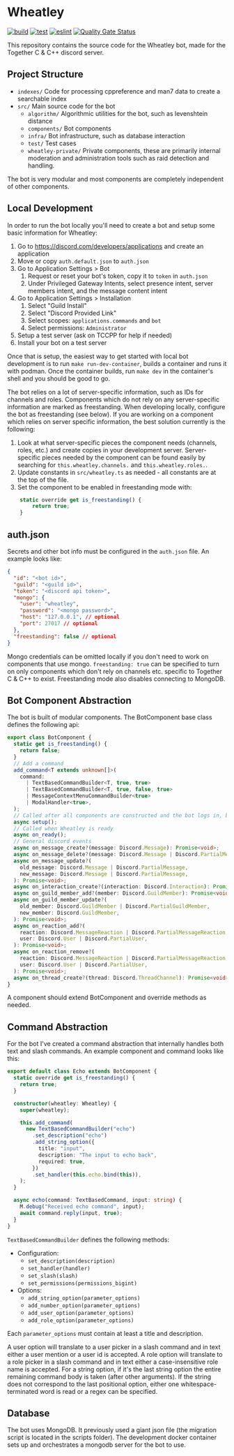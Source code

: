 # Wheatley

[![build](https://github.com/TCCPP/wheatley/actions/workflows/build.yml/badge.svg)](https://github.com/TCCPP/wheatley/actions/workflows/build.yml)
[![test](https://github.com/TCCPP/wheatley/actions/workflows/test.yml/badge.svg)](https://github.com/TCCPP/wheatley/actions/workflows/test.yml)
[![eslint](https://github.com/TCCPP/wheatley/actions/workflows/eslint.yml/badge.svg)](https://github.com/TCCPP/wheatley/actions/workflows/eslint.yml)
[![Quality Gate Status](https://sonarcloud.io/api/project_badges/measure?project=TCCPP_wheatley&metric=alert_status)](https://sonarcloud.io/summary/new_code?id=TCCPP_wheatley)

This repository contains the source code for the Wheatley bot, made for the Together C & C++ discord server.

## Project Structure

- `indexes/` Code for processing cppreference and man7 data to create a searchable index
- `src/` Main source code for the bot
  - `algorithm/` Algorithmic utilities for the bot, such as levenshtein distance
  - `components/` Bot components
  - `infra/` Bot infrastructure, such as database interaction
  - `test/` Test cases
  - `wheatley-private/` Private components, these are primarily internal moderation and administration tools such as
    raid detection and handling.

The bot is very modular and most components are completely independent of other components.

## Local Development

In order to run the bot locally you'll need to create a bot and setup some basic information for Wheatley:

1. Go to https://discord.com/developers/applications and create an application
2. Move or copy `auth.default.json` to `auth.json`
3. Go to Application Settings > Bot
   1. Request or reset your bot's token, copy it to `token` in `auth.json`
   2. Under Privileged Gateway Intents, select presence intent, server members intent, and the message content intent
4. Go to Application Settings > Installation
   1. Select "Guild Install"
   2. Select "Discord Provided Link"
   3. Select scopes: `applications.commands` and `bot`
   4. Select permissions: `Administrator`
5. Setup a test server (ask on TCCPP for help if needed)
6. Install your bot on a test server

Once that is setup, the easiest way to get started with local bot development is to run `make run-dev-container`, builds
a container and runs it with podman. Once the container builds, run `make dev` in the container's shell and you should
be good to go.

The bot relies on a lot of server-specific information, such as IDs for channels and roles. Components which do not rely
on any server-specific information are marked as freestanding. When developing locally, configure the bot as
freestanding (see below). If you are working on a component which relies on server specific information, the best
solution currently is the following:

1. Look at what server-specific pieces the component needs (channels, roles, etc.) and create copies in your development
   server. Server-specific pieces needed by the component can be found easily by searching for `this.wheatley.channels.`
   and `this.wheatley.roles.`.
2. Update constants in `src/wheatley.ts` as needed - all constants are at the top of the file.
3. Set the component to be enabled in freestanding mode with:

```ts
    static override get is_freestanding() {
        return true;
    }
```

## auth.json

Secrets and other bot info must be configured in the `auth.json` file. An example looks like:

```json
{
  "id": "<bot id>",
  "guild": "<guild id>",
  "token": "<discord api token>",
  "mongo": {
    "user": "wheatley",
    "password": "<mongo password>",
    "host": "127.0.0.1", // optional
    "port": 27017 // optional
  },
  "freestanding": false // optional
}
```

Mongo credentials can be omitted locally if you don't need to work on components that use mongo. `freestanding: true`
can be specified to turn on only components which don't rely on channels etc. specific to Together C & C++ to exist.
Freestanding mode also disables connecting to MongoDB.

## Bot Component Abstraction

The bot is built of modular components. The BotComponent base class defines the following api:

```ts
export class BotComponent {
  static get is_freestanding() {
    return false;
  }
  // Add a command
  add_command<T extends unknown[]>(
    command:
      | TextBasedCommandBuilder<T, true, true>
      | TextBasedCommandBuilder<T, true, false, true>
      | MessageContextMenuCommandBuilder<true>
      | ModalHandler<true>,
  );
  // Called after all components are constructed and the bot logs in, but before bot commands are finalized
  async setup();
  // Called when Wheatley is ready
  async on_ready();
  // General discord events
  async on_message_create?(message: Discord.Message): Promise<void>;
  async on_message_delete?(message: Discord.Message | Discord.PartialMessage): Promise<void>;
  async on_message_update?(
    old_message: Discord.Message | Discord.PartialMessage,
    new_message: Discord.Message | Discord.PartialMessage,
  ): Promise<void>;
  async on_interaction_create?(interaction: Discord.Interaction): Promise<void>;
  async on_guild_member_add?(member: Discord.GuildMember): Promise<void>;
  async on_guild_member_update?(
    old_member: Discord.GuildMember | Discord.PartialGuildMember,
    new_member: Discord.GuildMember,
  ): Promise<void>;
  async on_reaction_add?(
    reaction: Discord.MessageReaction | Discord.PartialMessageReaction,
    user: Discord.User | Discord.PartialUser,
  ): Promise<void>;
  async on_reaction_remove?(
    reaction: Discord.MessageReaction | Discord.PartialMessageReaction,
    user: Discord.User | Discord.PartialUser,
  ): Promise<void>;
  async on_thread_create?(thread: Discord.ThreadChannel): Promise<void>;
}
```

A component should extend BotComponent and override methods as needed.

## Command Abstraction

For the bot I've created a command abstraction that internally handles both text and slash commands. An example
component and command looks like this:

```ts
export default class Echo extends BotComponent {
  static override get is_freestanding() {
    return true;
  }

  constructor(wheatley: Wheatley) {
    super(wheatley);

    this.add_command(
      new TextBasedCommandBuilder("echo")
        .set_description("echo")
        .add_string_option({
          title: "input",
          description: "The input to echo back",
          required: true,
        })
        .set_handler(this.echo.bind(this)),
    );
  }

  async echo(command: TextBasedCommand, input: string) {
    M.debug("Received echo command", input);
    await command.reply(input, true);
  }
}
```

`TextBasedCommandBuilder` defines the following methods:

- Configuration:
  - `set_description(description)`
  - `set_handler(handler)`
  - `set_slash(slash)`
  - `set_permissions(permissions_bigint)`
- Options:
  - `add_string_option(parameter_options)`
  - `add_number_option(parameter_options)`
  - `add_user_option(parameter_options)`
  - `add_role_option(parameter_options)`

Each `parameter_options` must contain at least a title and description.

A user option will translate to a user picker in a slash command and in text either a user mention or a user id is
accepted. A role option will translate to a role picker in a slash command and in text either a case-insensitive role
name is accepted. For a string option, if it's the last string option the entire remaining command body is taken (after
other arguments). If the string does not correspond to the last positional option, either one whitespace-terminated word
is read or a regex can be specified.

## Database

The bot uses MongoDB. It previously used a giant json file (the migration script is located in the scripts folder). The
development docker container sets up and orchestrates a mongodb server for the bot to use.
